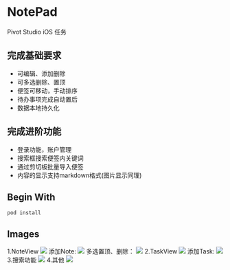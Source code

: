 # NotePad
Pivot Studio iOS 任务

## 完成基础要求
- 可编辑、添加删除
- 可多选删除、置顶
- 便签可移动，⼿动排序
- 待办事项完成⾃动置后
- 数据本地持久化

## 完成进阶功能
- 登录功能，账户管理
- 搜索框搜索便签内关键词
- 通过剪切板批量导入便签
- 内容的显示支持markdown格式(图片显示同理)

## Begin With
```shell
pod install
```

## Images
1.NoteView
![](images/Note.png)
添加Note:
![](images/AddNote.png)
多选置顶、删除：
![](images/Multi-Select.png)
2.TaskView
![](images/Task.png)
添加Task:
![](images/AddTask.png)
3.搜索功能
![](images/Search.png)
4.其他
![](images/Menu.png)


